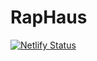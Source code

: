 # RapHaus
[![Netlify Status](https://api.netlify.com/api/v1/badges/d18b1c3a-013a-4341-9cef-b1170298a657/deploy-status)](https://app.netlify.com/sites/raphaus/deploys)
